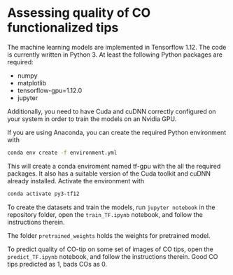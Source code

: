 # Assessing quality of CO functionalized tips

 The machine learning models are implemented in Tensorflow 1.12. The code is currently written in Python 3. At least the following Python packages are required:
* numpy
* matplotlib
* tensorflow-gpu=1.12.0
* jupyter

Additionally, you need to have Cuda and cuDNN correctly configured on your system in order to train the models on an Nvidia GPU.

If you are using Anaconda, you can create the required Python environment with
```sh
conda env create -f environment.yml
```
This will create a conda enviroment named tf-gpu with the all the required packages. It also has a suitable version of the Cuda toolkit and cuDNN already installed. Activate the environment with
```sh
conda activate py3-tf12
```

To create the datasets and train the models, run `jupyter notebook` in the repository folder, open the `train_TF.ipynb` notebook, and follow the instructions therein.

The folder `pretrained_weights` holds the weights for pretrained model.

To predict quality of CO-tip on some set of images of CO tips, open the `predict_TF.ipynb` notebook, and follow the instructions therein. Good CO tips predicted as 1, bads COs as 0.

